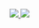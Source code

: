<p align="center">
  <a href="#">
    <img src="https://github-readme-stats.vercel.app/api?username=botayhard&show_icons=true&count_private=true&theme=synthwave">
  </a>
  <a href="#">
    <img src=https://codestats-readme.wegfan.cn/history-graph/botayhard?width=500&height=200&history_days=14&max_languages=7&bg_color=2b213a&text_color=e5289e&grid_color=8d5339&language_colors=["3e4053","cc4b48","518fbd","ba7a2b","60bd68","f17cb0","b2912f","c71585","b276b2"]>
  </a>
</p>
